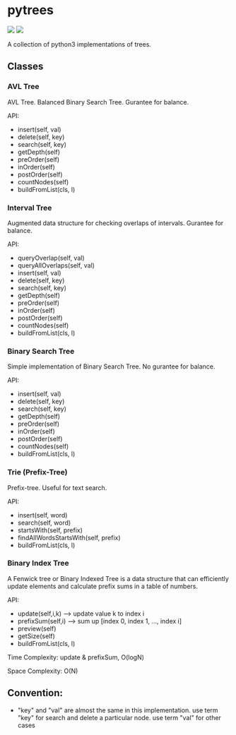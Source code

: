 # pytrees
![](https://img.shields.io/badge/LICENSE-MIT-green.svg)
![](https://img.shields.io/badge/python-python3-color.svg)

A collection of python3 implementations of trees.

## Classes

### AVL Tree

AVL Tree. 
Balanced Binary Search Tree. Gurantee for balance.

API:

- insert(self, val)
- delete(self, key)
- search(self, key)
- getDepth(self)
- preOrder(self)
- inOrder(self)
- postOrder(self)
- countNodes(self)
- buildFromList(cls, l)

### Interval Tree

Augmented data structure for checking overlaps of intervals. Gurantee for balance.

API:

- queryOverlap(self, val)
- queryAllOverlaps(self, val)
- insert(self, val)
- delete(self, key)
- search(self, key)
- getDepth(self)
- preOrder(self)
- inOrder(self)
- postOrder(self)
- countNodes(self)
- buildFromList(cls, l)

### Binary Search Tree

Simple implementation of Binary Search Tree. No gurantee for balance.


API:

- insert(self, val)
- delete(self, key)
- search(self, key)
- getDepth(self)
- preOrder(self)
- inOrder(self)
- postOrder(self)
- countNodes(self)
- buildFromList(cls, l)

### Trie (Prefix-Tree)

Prefix-tree. Useful for text search.

API: 

- insert(self, word)
- search(self, word)
- startsWith(self, prefix)
- findAllWordsStartsWith(self, prefix)
- buildFromList(cls, l)

### Binary Index Tree

A Fenwick tree or Binary Indexed Tree is a data structure that can efficiently update elements and calculate prefix sums in a table of numbers.

API: 

- update(self,i,k)  --> update value k to index i
- prefixSum(self,i) --> sum up [index 0, index 1, ..., index i]
- preview(self) 
- getSize(self)
- buildFromList(cls, l)

Time Complexity: update & prefixSum, O(logN)

Space Complexity: O(N)

## Convention: 

- "key" and "val" are almost the same in this implementation. use term "key" for search and delete a particular node. use term "val" for other cases
